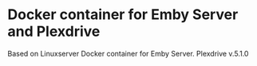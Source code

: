 # Docker container for Emby Server and Plexdrive
Based on Linuxserver Docker container for Emby Server. Plexdrive v.5.1.0